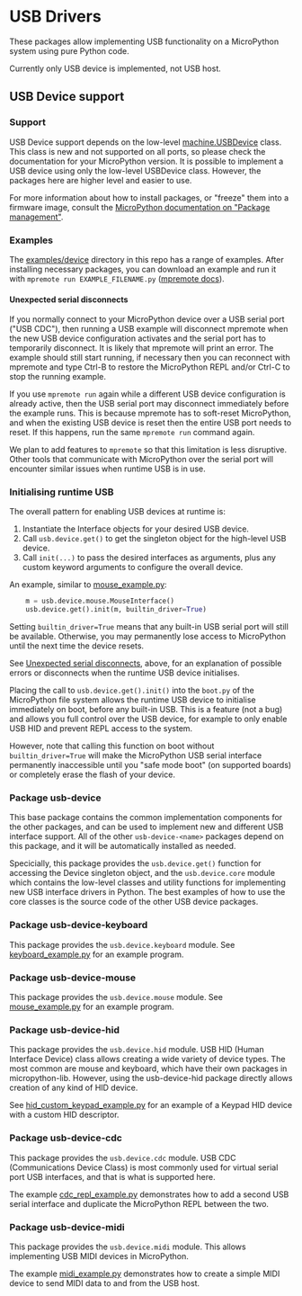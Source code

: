 # USB Drivers

These packages allow implementing USB functionality on a MicroPython system
using pure Python code.

Currently only USB device is implemented, not USB host.

## USB Device support

### Support

USB Device support depends on the low-level
[machine.USBDevice](https://docs.micropython.org/en/latest/library/machine.USBDevice.html)
class. This class is new and not supported on all ports, so please check the
documentation for your MicroPython version. It is possible to implement a USB
device using only the low-level USBDevice class. However, the packages here are
higher level and easier to use.

For more information about how to install packages, or "freeze" them into a
firmware image, consult the [MicroPython documentation on "Package
management"](https://docs.micropython.org/en/latest/reference/packages.html).

### Examples

The [examples/device](examples/device) directory in this repo has a range of
examples. After installing necessary packages, you can download an example and
run it with `mpremote run EXAMPLE_FILENAME.py` ([mpremote
docs](https://docs.micropython.org/en/latest/reference/mpremote.html#mpremote-command-run)).

#### Unexpected serial disconnects

If you normally connect to your MicroPython device over a USB serial port ("USB
CDC"), then running a USB example will disconnect mpremote when the new USB
device configuration activates and the serial port has to temporarily
disconnect. It is likely that mpremote will print an error. The example should
still start running, if necessary then you can reconnect with mpremote and type
Ctrl-B to restore the MicroPython REPL and/or Ctrl-C to stop the running
example.

If you use `mpremote run` again while a different USB device configuration is
already active, then the USB serial port may disconnect immediately before the
example runs. This is because mpremote has to soft-reset MicroPython, and when
the existing USB device is reset then the entire USB port needs to reset. If
this happens, run the same `mpremote run` command again.

We plan to add features to `mpremote` so that this limitation is less
disruptive. Other tools that communicate with MicroPython over the serial port
will encounter similar issues when runtime USB is in use.

### Initialising runtime USB

The overall pattern for enabling USB devices at runtime is:

1. Instantiate the Interface objects for your desired USB device.
2. Call `usb.device.get()` to get the singleton object for the high-level USB device.
3. Call `init(...)` to pass the desired interfaces as arguments, plus any custom
   keyword arguments to configure the overall device.

An example, similar to [mouse_example.py](examples/device/mouse_example.py):

```py
    m = usb.device.mouse.MouseInterface()
    usb.device.get().init(m, builtin_driver=True)
```

Setting `builtin_driver=True` means that any built-in USB serial port will still
be available. Otherwise, you may permanently lose access to MicroPython until
the next time the device resets.

See [Unexpected serial disconnects](#Unexpected-serial-disconnects), above, for
an explanation of possible errors or disconnects when the runtime USB device
initialises.

Placing the call to `usb.device.get().init()` into the `boot.py` of the
MicroPython file system allows the runtime USB device to initialise immediately
on boot, before any built-in USB. This is a feature (not a bug) and allows you
full control over the USB device, for example to only enable USB HID and prevent
REPL access to the system.

However, note that calling this function on boot without `builtin_driver=True`
will make the MicroPython USB serial interface permanently inaccessible until
you "safe mode boot" (on supported boards) or completely erase the flash of your
device.

### Package usb-device

This base package contains the common implementation components for the other
packages, and can be used to implement new and different USB interface support.
All of the other `usb-device-<name>` packages depend on this package, and it
will be automatically installed as needed.

Specicially, this package provides the `usb.device.get()` function for accessing
the Device singleton object, and the `usb.device.core` module which contains the
low-level classes and utility functions for implementing new USB interface
drivers in Python. The best examples of how to use the core classes is the
source code of the other USB device packages.

### Package usb-device-keyboard

This package provides the `usb.device.keyboard` module. See
[keyboard_example.py](examples/device/keyboard_example.py) for an example
program.

### Package usb-device-mouse

This package provides the `usb.device.mouse` module. See
[mouse_example.py](examples/device/mouse_example.py) for an example program.

### Package usb-device-hid

This package provides the `usb.device.hid` module. USB HID (Human Interface
Device) class allows creating a wide variety of device types. The most common
are mouse and keyboard, which have their own packages in micropython-lib.
However, using the usb-device-hid package directly allows creation of any kind
of HID device.

See [hid_custom_keypad_example.py](examples/device/hid_custom_keypad_example.py)
for an example of a Keypad HID device with a custom HID descriptor.

### Package usb-device-cdc

This package provides the `usb.device.cdc` module. USB CDC (Communications
Device Class) is most commonly used for virtual serial port USB interfaces, and
that is what is supported here.

The example [cdc_repl_example.py](examples/device/cdc_repl_example.py)
demonstrates how to add a second USB serial interface and duplicate the
MicroPython REPL between the two.

### Package usb-device-midi

This package provides the `usb.device.midi` module. This allows implementing
USB MIDI devices in MicroPython.

The example [midi_example.py](examples/device/midi_example.py) demonstrates how
to create a simple MIDI device to send MIDI data to and from the USB host.
